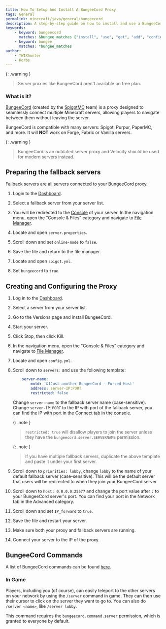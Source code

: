 ```yaml
---
title: How To Setup And Install A BungeeCord Proxy
tags: General
permalink: minecraft/java/general/bungeecord
description: A step-by-step guide on how to install and use a BungeeCord proxy server
keywords:
    - keyword: bungeecord
      matches: &bungee_matches ["install", "use", "get", "add", "configure", "load"]
    - keyword: bungee
      matches: *bungee_matches
author:
    - TWIXhunter
    - Korbs
---
```


{: .warning }
> Server proxies like BungeeCord aren't available on free plan.

### What is it?
[BungeeCord](https://www.spigotmc.org/wiki/bungeecord/) (created by the [SpigotMC](https://www.spigotmc.org/XenStaff/) team) is a proxy designed to seamlessly connect multiple Minecraft servers, allowing players to navigate between them without leaving the server. 

BungeeCord is compatible with many servers: Spigot, Purpur, PaperMC, and more. It will **NOT** work on Forge, Fabric or Vanilla servers.

{: .warning }
> BungeeCord is an outdated server proxy and Velocity should be used for modern servers instead.

## Preparing the fallback servers
Fallback servers are all servers connected to your BungeeCord proxy.

1. Login to the [Dashboard](https://client.falixnodes.net/).

2. Select a fallback server from your server list.

3. You will be redirected to the [Console](https://client.falixnodes.net/server/console) of your server. In the navigation menu, open the "Console & Files" category and navigate to [File Manager](https://client.falixnodes.net/server/filemanager).

5. Locate and open `server.properties`.

6. Scroll down and set `online-mode` to `false`.

7. Save the file and return to the file manager.

8. Locate and open `spigot.yml`.

9. Set `bungeecord` to `true`.

## Creating and Configuring the Proxy 

1. Log in to the [Dashboard](https://client.falixnodes.net/).

2. Select a server from your server list.

3. Go to the Versions page and install BungeeCord.

4. Start your server.

5. Click Stop, then click Kill.

6. In the navigation menu, open the "Console & Files" category and navigate to [File Manager](https://client.falixnodes.net/server/filemanager).

7. Locate and open `config.yml`.

8. Scroll down to `servers:` and use the following template:

	```yaml
		server-name:
			motd: '&1Just another BungeeCord - Forced Host'
			address: server-IP:PORT
			restricted: false
	```
	Change `server-name` to the fallback server name (case-sensitive).
	Change `server-IP:PORT` to the IP with port of the fallback server, you can find the IP with port in the Connect tab in the console.

	{: .note }
	> `restricted: true` will disallow players to join the server unless they have the `bungeecord.server.SERVERNAME` permission.

	{: .note }
	> If you have multiple fallback servers, duplicate the above template and paste it under your first server.

9. Scroll down to `priorities: lobby`, change `lobby` to the name of your default fallback server (case-sensitive). This will be the default server that users will be redirected to when they join your BungeeCord server.

10. Scroll down to `host: 0.0.0.0:25577` and change the port value after `:` to your BungeeCord server's port. You can find your port in the Network tab in the Advanced category.

11. Scroll down and set `IP_forward` to `true`.

12. Save the file and restart your server.

13. Make sure both your proxy and fallback servers are running.

14. Connect your server to the IP of the proxy.

## BungeeCord Commands
A list of BungeeCord commands can be found [here](https://www.spigotmc.org/wiki/bungeecord-commands/).

### In Game
Players, including you (of course), can easily teleport to the other servers on your network by using the `/server` command in game. They can then use their cursor to click on the server they want to go to. You can also do `/server <name>`, like `/server lobby`.

This command requires the `bungeecord.command.server` permission, which is granted to everyone by default.
